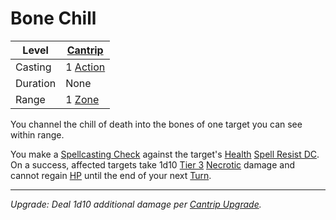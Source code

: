 # Bone Chill

| Level    | [Cantrip]({Cantrips}.md)                                        |
| -------- | --------------------------------------------------------------------- |
| Casting  | 1 [Action](../../../../Game%20Procedures/Core%20Procedures/Action.md) |
| Duration | None                                                                  |
| Range    | 1 [Zone](../../../../Game%20Procedures/Core%20Procedures/Zone.md)     |

You channel the chill of death into the bones of one target you can see within range.

You make a [Spellcasting Check](../../../Spellcasting/Spellcasting%20Check.md) against the target's [Health](../../../../Player%20Characters/Attributes/Health.md) [Spell Resist DC](../../Spell%20Resist%20DC.md). On a success, affected targets take 1d10 [Tier 3](../../../../Game%20Procedures/Combat/Damage/Damage%20Tiers/Tier%203.md) [Necrotic](../../../../Game%20Procedures/Combat/Damage/Damage%20Types/Necrotic.md) damage and cannot regain [HP](../../../../Player%20Characters/Point%20Pools/Health%20Points.md) until the end of your next [Turn](../../../../Game%20Procedures/Core%20Procedures/Turn.md).

---
*Upgrade: Deal 1d10 additional damage per [Cantrip Upgrade](../../Cantrip%20Upgrade.md).*
